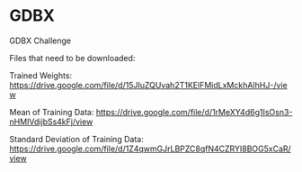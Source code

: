 # GDBX
GDBX Challenge

Files that need to be downloaded:

Trained Weights:                          https://drive.google.com/file/d/15JIuZQUvah2T1KElFMidLxMckhAIhHJ-/view   

Mean of Training Data:                    https://drive.google.com/file/d/1rMeXY4d6g1IsOsn3-nHMIVdijbSs4kFj/view

Standard Deviation of Training Data:      https://drive.google.com/file/d/1Z4qwmGJrLBPZC8qfN4CZRYI8BOG5xCaR/view 
